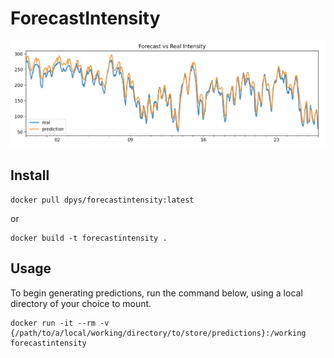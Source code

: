 # ForecastIntensity

![Elastic-Net Forecaster](RealVsPredicted.png)

Install
-------
```
docker pull dpys/forecastintensity:latest
```
or
```
docker build -t forecastintensity .
```

Usage
-----
To begin generating predictions, run the command below, using a local directory of your choice to mount.
```
docker run -it --rm -v {/path/to/a/local/working/directory/to/store/predictions}:/working forecastintensity
```
